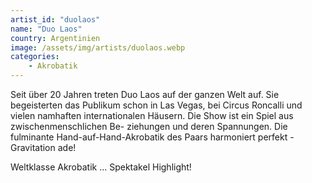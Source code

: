 ```yaml
---
artist_id: "duolaos"
name: "Duo Laos"
country: Argentinien
image: /assets/img/artists/duolaos.webp
categories:
    - Akrobatik
---
```

Seit über 20 Jahren treten Duo Laos auf der ganzen Welt auf. Sie begeisterten das Publikum schon in Las Vegas, bei Circus Roncalli und vielen namhaften internationalen Häusern. Die Show ist ein Spiel aus zwischenmenschlichen Be- ziehungen und deren Spannungen. Die fulminante Hand-auf-Hand-Akrobatik des Paars harmoniert perfekt - Gravitation ade!

Weltklasse Akrobatik ... Spektakel Highlight!
